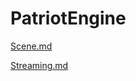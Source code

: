 # PatriotEngine  

[Scene.md](./index?file=PatriotEngine/Scene.md)  

[Streaming.md](./index?file=PatriotEngine/Streaming.md)  
